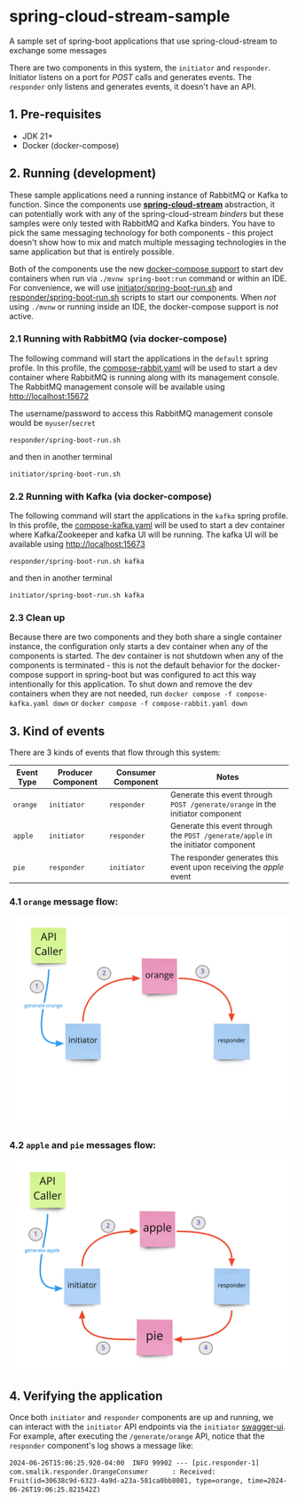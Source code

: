 # spring-cloud-stream-sample

A sample set of spring-boot applications that use spring-cloud-stream to exchange some messages

There are two components in this system, the `initiator` and `responder`. Initiator listens on a port for *POST* calls and generates events. The `responder` only listens and generates events, it doesn't have an API.

## 1. Pre-requisites

- JDK 21+
- Docker (docker-compose)
 
## 2. Running (development)

These sample applications need a running instance of RabbitMQ or Kafka to function. Since the components use [**spring-cloud-stream**](https://spring.io/projects/spring-cloud-stream) abstraction, it can potentially work with any of the spring-cloud-stream _*binders*_ but these samples were only tested with RabbitMQ and Kafka binders. You have to pick the same messaging technology for both components - this project doesn't show how to mix and match multiple messaging technologies in the same application but that is entirely possible.

Both of the components use the new [docker-compose support](https://docs.spring.io/spring-boot/reference/features/dev-services.html#features.dev-services.docker-compose) to start dev containers when run via `./mvnw spring-boot:run` command or within an IDE. For convenience, we will use [initiator/spring-boot-run.sh](initiator/spring-boot-run.sh) and [responder/spring-boot-run.sh](responder/spring-boot-run.sh) scripts to start our components. When *not* using `./mvnw` or running inside an IDE, the docker-compose support is *not* active. 

### 2.1 Running with RabbitMQ (via docker-compose)

The following command will start the applications in the `default` spring profile. In this profile, the [compose-rabbit.yaml](compose-rabbit.yaml) will be used to start a dev container where RabbitMQ is running along with its management console. The RabbitMQ management console will be available using [http://localhost:15672](http://localhost:15672)

The username/password to access this RabbitMQ management console would be `myuser`/`secret`

```
responder/spring-boot-run.sh
```

and then in another terminal

```
initiator/spring-boot-run.sh
```

### 2.2 Running with Kafka (via docker-compose)

The following command will start the applications in the `kafka` spring profile. In this profile, the [compose-kafka.yaml](compose-kafka.yaml) will be used to start a dev container where Kafka/Zookeeper and kafka UI will be running. The kafka UI will be available using [http://localhost:15673](http://localhost:15673)

```
responder/spring-boot-run.sh kafka
```

and then in another terminal

```
initiator/spring-boot-run.sh kafka
```

### 2.3 Clean up

Because there are two components and they both share a single container instance, the configuration only starts a dev container when any of the components is started. The dev container is not shutdown when any of the components is terminated - this is not the default behavior for the docker-compose support in spring-boot but was configured to act this way intentionally for this application. To shut down and remove the dev containers when they are not needed, run `docker compose -f compose-kafka.yaml down` or `docker compose -f compose-rabbit.yaml down` 

## 3. Kind of events

There are 3 kinds of events that flow through this system:

| Event Type | Producer Component | Consumer Component | Notes |
| ---------- | -------- | -------- | ----- |
| `orange` | `initiator` | `responder` | Generate this event through `POST /generate/orange` in the initiator component |
| `apple` | `initiator` | `responder` | Generate this event through the `POST /generate/apple` in the initiator component |
| `pie` | `responder` | `initiator` | The responder generates this event upon receiving the *apple* event |

### 4.1 `orange` message flow:

![Orange Message Flow](orange-message-flow.jpg "Orange Message Flow")

### 4.2 `apple` and `pie` messages flow:

![Apple Message Flow](apple-message-flow.jpg "Apple Message Flow")

## 4. Verifying the application

Once both `initiator` and `responder` components are up and running, we can interact with the `initiator` API endpoints via the `initiator` [swagger-ui](http://localhost:8080). For example, after executing the `/generate/orange` API, notice that the `responder` component's log shows a message like:

```
2024-06-26T15:06:25.920-04:00  INFO 99902 --- [pic.responder-1] com.smalik.responder.OrangeConsumer      : Received: Fruit(id=30638c9d-6323-4a9d-a23a-581ca0bb8081, type=orange, time=2024-06-26T19:06:25.821542Z)
```